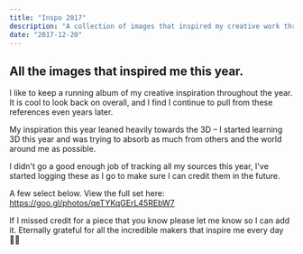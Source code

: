 ```yaml
---
title: "Inspo 2017"
description: "A collection of images that inspired my creative work throughout 2017."
date: "2017-12-20"
---
```


## All the images that inspired me this year.

I like to keep a running album of my creative inspiration throughout the year. It is cool to look back on overall, and I find I continue to pull from these references even years later.

My inspiration this year leaned heavily towards the 3D – I started learning 3D this year and was trying to absorb as much from others and the world around me as possible.

I didn't go a good enough job of tracking all my sources this year, I've started logging these as I go to make sure I can credit them in the future.

A few select below. View the full set here: https://goo.gl/photos/qeTYKqGErL45REbW7

<!-- ![Ash Thorp – NONE](./ash-thorp_none.jpg)
![Color Factory – San Francisco 2017](./color-factory_san-francisco-2017.jpg)
![Ghost in the Shell – 1995](./Ghost-in-the-Shell-1995.jpg)
![Shirley Liang – Unknown](./shirley-liang_unknown.jpg)
![Unknown – Unknown](./unknown_unknown-1.png)
![Unknown – Unknown](./unknown_unknown-4.png)
![Unknown – Unknown](./unknown_unknown-5.png)
![Unknown – Unknown](./unknown_unknown-6.png)
![Unknown – Unknown](./unknown_unknown-7.png)
![Unknown – Unknown](./unknown_unknown-8.png)
![Unknown – Unknown](./unknown_unknown-9.png)
![Unknown – Unknown](./unknown_unknown-10.png)
![Unknown – Unknown](./unknown_unknown-11.png)
![Unknown – Unknown](./unknown_unknown-12.png)
![Unknown – Unknown](./unknown_unknown-13.png)
![Unknown – Unknown](./unknown_unknown-14.png)
![Unknown – Unknown](./unknown_unknown-15.png)
![Unknown – Unknown](./unknown_unknown-16.png)
![Various – Ghost in the Shell Artbook](./various_ghost-in-the-shell-artbook.jpg) -->

If I missed credit for a piece that you know please let me know so I can add it. Eternally grateful for all the incredible makers that inspire me every day 🙏🏽
